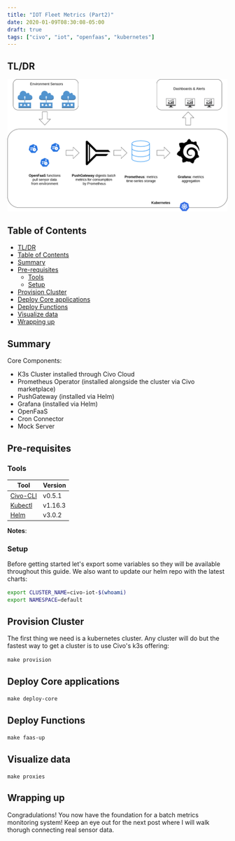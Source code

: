 ```yaml
---
title: "IOT Fleet Metrics (Part2)"
date: 2020-01-09T08:30:08-05:00
draft: true
tags: ["civo", "iot", "openfaas", "kubernetes"]
---
```


## TL/DR

![Civo IOT Design](/project.png)

## Table of Contents

<!-- TOC -->

- [TL/DR](#tldr)
- [Table of Contents](#table-of-contents)
- [Summary](#summary)
- [Pre-requisites](#pre-requisites)
  - [Tools](#tools)
  - [Setup](#setup)
- [Provision Cluster](#provision-cluster)
- [Deploy Core applications](#deploy-core-applications)
- [Deploy Functions](#deploy-functions)
- [Visualize data](#visualize-data)
- [Wrapping up](#wrapping-up)

<!-- /TOC -->

## Summary

Core Components:

- K3s Cluster installed through Civo Cloud
- Prometheus Operator (installed alongside the cluster via Civo marketplace)
- PushGateway (installed via Helm)
- Grafana (installed via Helm)
- OpenFaaS
- Cron Connector
- Mock Server

## Pre-requisites

### Tools

| Tool                                                               | Version |
| ------------------------------------------------------------------ | ------- |
| [Civo-CLI](https://github.com/civo/cli#set-up)                     | v0.5.1  |
| [Kubectl](https://kubernetes.io/docs/tasks/tools/install-kubectl/) | v1.16.3 |
| [Helm](https://helm.sh/docs/intro/install/)                        | v3.0.2  |

**Notes**:

### Setup

Before getting started let's export some variables so they will be available throughout this guide. We also want to update our helm repo with the latest charts:

```bash
export CLUSTER_NAME=civo-iot-$(whoami)
export NAMESPACE=default
```

## Provision Cluster

The first thing we need is a kubernetes cluster. Any cluster will do but the fastest way to get a cluster is to use Civo's k3s offering:

`make provision`

## Deploy Core applications

`make deploy-core`

## Deploy Functions

`make faas-up`

## Visualize data

`make proxies`

## Wrapping up

Congradulations! You now have the foundation for a batch metrics monitoring system! Keep an eye out for the next post where I will walk thorugh connecting real sensor data.

```

```
